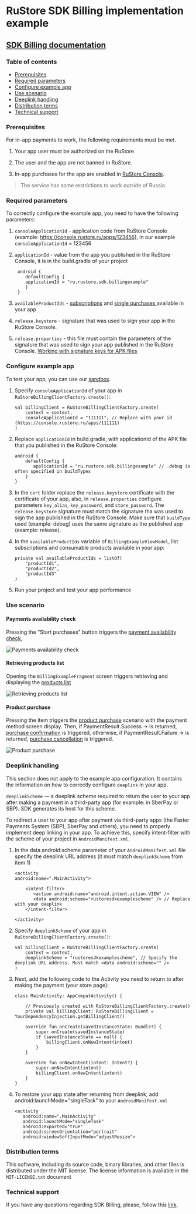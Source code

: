 # RuStore SDK Billing implementation example
## [SDK Billing documentation](https://www.rustore.ru/help/en/sdk/payments/kotlin-java/)

### Table of contents
- [Prerequisites](#Prerequisites)
- [Required parameters](#Required-parameters)
- [Configure example app](#Configure-example-app)
- [Use scenario](#Use-scenario)
- [Deeplink handling](#Deeplink-handling)
- [Distribution terms](#Distribution-terms)
- [Technical support](#Technical-support)


### Prerequisites
For in-app payments to work, the following requirements must be met.

1. Your app user must be authorized on the RuStore.

2. The user and the app are not banned in RuStore.

3. In-app purchases for the app are enabled in [RuStore Console](https://console.rustore.ru/sign-in).

> The service has some restrictions to work outside of Russia.


### Required parameters
To correctly configure the example app, you need to have the following parameters:

1. `consoleApplicationId` - application code from RuStore Console (example: https://console.rustore.ru/apps/123456), in our example `consoleApplicationId` = 123456

2. `applicationId` - value from the app you published in the RuStore Console, it is in the build.gradle of your project

   ```
    android {
       defaultConfig {
       applicationId = "ru.rustore.sdk.billingexample"
       }
    }
   ```

3. `availableProductIds` - [subscriptions](https://www.rustore.ru/help/en/developers/monetization/create-app-subscription/) and [single purchases ](https://www.rustore.ru/help/en/developers/monetization/create-paid-product-in-application/) available in your app

4. `release.keystore` - signature that was used to sign your app in the RuStore Console.

5. `release.properties` - this file must contain the parameters of the signature that was used to sign your app published in the RuStore Console. [Working with signature keys for APK files](https://www.rustore.ru/help/en/developers/publishing-and-verifying-apps/app-publication/apk-signature/)


### Configure example app
To test your app, you can use our [sandbox](https://www.rustore.ru/help/en/developers/monetization/sandbox).

1. Specify `consoleApplicationId` of your app in `RuStoreBillingClientFactory.create()`:

   ```
   val billingClient = RuStoreBillingClientFactory.create(
       context = context,
       consoleApplicationId = "111111", // Replace with your id (https://console.rustore.ru/apps/111111)
   )
   ```

2. Replace `applicationId` in build.gradle, with applicationId of the APK file that you published in the RuStore Console:

   ```
   android {
       defaultConfig {
          applicationId = "ru.rustore.sdk.billingexample" // .debug is often specified in buildTypes
       }
   }
   ```

3. In the `cert` folder replace the `release.keystore` certificate with the certificate of your app, also, in `release.properties` configure parameters `key_alias`, `key_password`, and `store_password`.  The `release.keystore` signature must match the signature tha was used to sign the app published in the RuStore Console. Make sure that `buildType` used (example: debug) uses the same signature as the published app (example: release).

4. In the `availableProductIds` variable of `BillingExampleViewModel`, list subscriptions and consumable products available in your app:

   ```
   private val availableProductIds = listOf(
       "productId1",
       "productId2",
       "productId3"
   )
   ```

5. Run your project and test your app performance


### Use scenario

#### Payments availability check
Pressing the "Start purchases" button triggers the [payment availability check](https://www.rustore.ru/help/en/sdk/payments/kotlin-java/6-0-0#checkpurchasesavailability),


![Payments availability check](app/src/main/res/drawable/start.png)

#### Retrieving products list
Opening the `BillingExampleFragment` screen triggers retrieving and displaying the [products list](https://www.rustore.ru/help/en/sdk/payments/kotlin-java/6-0-0#getproducts)


![Retrieving products list](app/src/main/res/drawable/get_products.png)

#### Product purchase
Pressing the item triggers the [product purchase](https://www.rustore.ru/help/en/sdk/payments/kotlin-java/6-0-0#purchaseproduct) scenario with the payment method screen display.
Then, if PaymentResult.Success -> is returned, [purchase confirmation](https://www.rustore.ru/help/en/sdk/payments/kotlin-java/6-0-0/#confirmpurchase) is triggered, otherwise, if PaymentResult.Failure -> is returned, [purchase cancellation](https://www.rustore.ru/help/en/sdk/payments/kotlin-java/6-0-0/#deletepurchase) is triggered.


![Product purchase](app/src/main/res/drawable/purchase.png)


### Deeplink handling
This section does not apply to the example app configuration. It contains the information on how to correctly configure `deeplink` in your app.

`deeplinkScheme` — a deeplink scheme required to return the user to your app after making a payment in a third-party app (for example: in SberPay or SBP). SDK generates its host for this scheme.

To redirect a user to your app after payment via third-party apps (the Faster Payments System (SBP), SberPay and others), you need to properly implement deep linking in your app. To achieve this, specify intent-filter with the scheme of your project in `AndroidManifest.xml`.

1. In the data android:scheme parameter of your `AndroidManifest.xml` file specify the deeplink URL address (it must match `deeplinkScheme` from item 1)

   ```
   <activity
   android:name=".MainActivity">

       <intent-filter>
          <action android:name="android.intent.action.VIEW" />
          <data android:scheme="rustoresdkexamplescheme" /> // Replace with your deeplink
       </intent-filter>

   </activity>
   ```

2. Specify `deeplinkScheme` of your app in `RuStoreBillingClientFactory.create()`:

   ```
   val billingClient = RuStoreBillingClientFactory.create(
       context = context,
       deeplinkScheme = "rustoresdkexamplescheme", // Specify the deeplink URL address. Must match <data android:scheme="" />
   )
   ```

3. Next, add the following code to the Activity you need to return to after making the payment (your store page):

   ```
   class MainActivity: AppCompatActivity() {

       // Previously created with RuStoreBillingClientFactory.create()
       private val billingClient: RuStoreBillingClient = YourDependencyInjection.getBillingClient()

       override fun onCreate(savedInstanceState: Bundle?) {
           super.onCreate(savedInstanceState)
           if (savedInstanceState == null) {
               billingClient.onNewIntent(intent)
           }
       }

       override fun onNewIntent(intent: Intent?) {
           super.onNewIntent(intent)    
           billingClient.onNewIntent(intent)
       }
   }
   ```

4. To restore your app state after returning from deeplink, add android:launchMode="singleTask" to your `AndroidManifest.xml`

   ```
   <activity
      android:name=".MainActivity"
      android:launchMode="singleTask"
      android:exported="true"
      android:screenOrientation="portrait"
      android:windowSoftInputMode="adjustResize">
   ```


### Distribution terms
This software, including its source code, binary libraries, and other files is distributed under the MIT license. The license information is available in the `MIT-LICENSE.txt` document


### Technical support
If you have any questions regarding SDK Billing, please, follow this [link](https://www.rustore.ru/help/en/sdk/payments).
